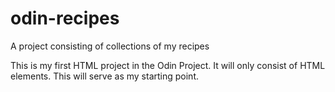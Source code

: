 # odin-recipes
A project consisting of collections of my recipes

This is my first HTML project in the Odin Project. It will only consist of HTML elements. This will serve as my starting point.